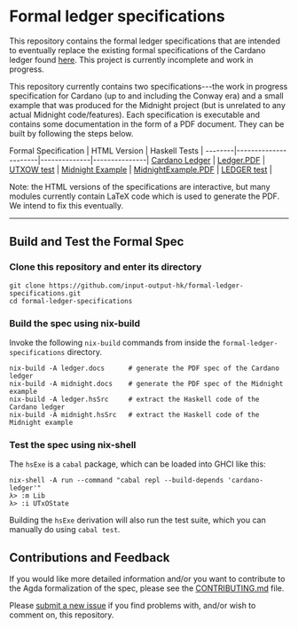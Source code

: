 # Formal ledger specifications

This repository contains the formal ledger specifications that are intended to eventually replace the existing formal specifications of the Cardano ledger found [here](https://github.com/input-output-hk/cardano-ledger). This project is currently incomplete and work in progress.

This repository currently contains two specifications---the work in progress specification for Cardano (up to and including the Conway era) and a small example that was produced for the Midnight project (but is unrelated to any actual Midnight code/features). Each specification is executable and contains some documentation in the form of a PDF document. They can be built by following the steps below.

Formal Specification | HTML Version | Haskell Tests |
--------|----------------------|--------------|---------------|
[Cardano Ledger](https://input-output-hk.github.io/formal-ledger-specifications/pdfs/cardano-ledger.pdf) | [Ledger.PDF](https://input-output-hk.github.io/formal-ledger-specifications/html/Ledger.PDF.html) | [UTXOW test](https://input-output-hk.github.io/formal-ledger-specifications/haskell/Ledger/test/UtxowSpec.hs) |
[Midnight Example](https://input-output-hk.github.io/formal-ledger-specifications/pdfs/midnight-example.pdf) | [MidnightExample.PDF](https://input-output-hk.github.io/formal-ledger-specifications/html/MidnightExample.PDF.html) | [LEDGER test](https://input-output-hk.github.io/formal-ledger-specifications/haskell/MidnightExample/test/LedgerSpec.hs) |

Note: the HTML versions of the specifications are interactive, but many modules currently contain LaTeX code which is used to generate the PDF. We intend to fix this eventually.

--------------------

## Build and Test the Formal Spec

### Clone this repository and enter its directory

```
git clone https://github.com/input-output-hk/formal-ledger-specifications.git
cd formal-ledger-specifications
```


### Build the spec using nix-build

Invoke the following `nix-build` commands from inside the `formal-ledger-specifications` directory.

```
nix-build -A ledger.docs      # generate the PDF spec of the Cardano ledger
nix-build -A midnight.docs    # generate the PDF spec of the Midnight example
nix-build -A ledger.hsSrc     # extract the Haskell code of the Cardano ledger
nix-build -A midnight.hsSrc   # extract the Haskell code of the Midnight example
```

### Test the spec using nix-shell

The `hsExe` is a `cabal` package, which can be loaded into GHCI like this:

```
nix-shell -A run --command "cabal repl --build-depends 'cardano-ledger'"
λ> :m Lib
λ> :i UTxOState
```

Building the `hsExe` derivation will also run the test suite, which you can manually do using `cabal test`.



## Contributions and Feedback

If you would like more detailed information and/or you want to contribute to the Agda formalization of the spec, please see the [CONTRIBUTING.md](CONTRIBUTING.md) file.

Please [submit a new issue][] if you find problems with, and/or wish to comment on, this repository.

[submit a new issue]: https://github.com/input-output-hk/formal-ledger-specifications/issues/new/choose
